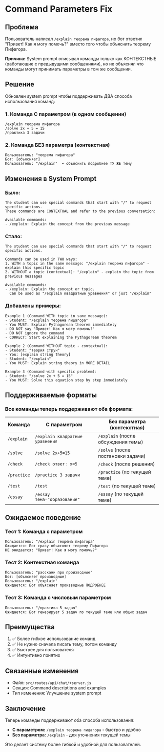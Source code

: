 # Command Parameters Fix

## Проблема

Пользователь написал `/explain теорема пифагора`, но бот ответил "Привет! Как я могу помочь?" вместо того чтобы объяснить теорему Пифагора.

**Причина:** System prompt описывал команды только как КОНТЕКСТНЫЕ (работающие с предыдущими сообщениями), но не объяснял что команды могут принимать параметры в том же сообщении.

## Решение

Обновлен system prompt чтобы поддерживать ДВА способа использования команд:

### 1. Команда С параметром (в одном сообщении)

```
/explain теорема пифагора
/solve 2x + 5 = 15
/практика 3 задачи
```

### 2. Команда БЕЗ параметра (контекстная)

```
Пользователь: "теорема пифагора"
Бот: [объясняет]
Пользователь: "/explain"  ← объяснить подробнее ТУ ЖЕ тему
```

## Изменения в System Prompt

### Было:

```
The student can use special commands that start with "/" to request specific actions.
These commands are CONTEXTUAL and refer to the previous conversation:

Available commands:
- /explain: Explain the concept from the previous message
```

### Стало:

```
The student can use special commands that start with "/" to request specific actions.

Commands can be used in TWO ways:
1. WITH a topic in the same message: "/explain теорема пифагора" - explain this specific topic
2. WITHOUT a topic (contextual): "/explain" - explain the topic from previous messages

Available commands:
- /explain: Explain the concept or topic.
  Can be used as "/explain квадратные уравнения" or just "/explain"
```

### Добавлены примеры:

```
Example 1 (Command WITH topic in same message):
- Student: "/explain теорема пифагора"
- You MUST: Explain Pythagorean theorem immediately
- DO NOT say "Привет! Как я могу помочь?"
- DO NOT ignore the command
- CORRECT: Start explaining the Pythagorean theorem

Example 2 (Command WITHOUT topic - contextual):
- Student: "теория струн"
- You: [explain string theory]
- Student: "/explain"
- You MUST: Explain string theory in MORE DETAIL

Example 3 (Command with specific problem):
- Student: "/solve 2x + 5 = 15"
- You MUST: Solve this equation step by step immediately
```

## Поддерживаемые форматы

### Все команды теперь поддерживают оба формата:

| Команда     | С параметром                    | Без параметра (контекстная)        |
| ----------- | ------------------------------- | ---------------------------------- |
| `/explain`  | `/explain квадратные уравнения` | `/explain` (после обсуждения темы) |
| `/solve`    | `/solve 2x+5=15`                | `/solve` (после постановки задачи) |
| `/check`    | `/check ответ: x=5`             | `/check` (после решения)           |
| `/practice` | `/practice 3 задачи`            | `/practice` (по текущей теме)      |
| `/test`     | `/test`                         | `/test` (по текущей теме)          |
| `/essay`    | `/essay тема="образование"`     | `/essay` (по текущей теме)         |

## Ожидаемое поведение

### Тест 1: Команда с параметром

```
Пользователь: "/explain теорема пифагора"
Ожидается: Бот сразу объясняет теорему Пифагора
НЕ ожидается: "Привет! Как я могу помочь?"
```

### Тест 2: Контекстная команда

```
Пользователь: "расскажи про производные"
Бот: [объясняет производные]
Пользователь: "/explain"
Ожидается: Бот объясняет производные ПОДРОБНЕЕ
```

### Тест 3: Команда с числовым параметром

```
Пользователь: "/практика 5 задач"
Ожидается: Бот генерирует 5 задач по текущей теме или общих задач
```

## Преимущества

1. ✅ Более гибкое использование команд
2. ✅ Не нужно сначала писать тему, потом команду
3. ✅ Быстрее для пользователя
4. ✅ Интуитивно понятно

## Связанные изменения

- Файл: `src/routes/api/chat/+server.js`
- Секция: Command descriptions and examples
- Тип изменения: Улучшение system prompt

## Заключение

Теперь команды поддерживают оба способа использования:

- **С параметром:** `/explain теорема пифагора` - быстро и удобно
- **Без параметра:** `/explain` - для уточнения текущей темы

Это делает систему более гибкой и удобной для пользователей.

